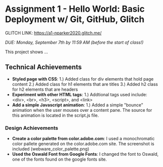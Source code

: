 Assignment 1 - Hello World: Basic Deployment w/ Git, GitHub, Glitch
===

GLITCH LINK: https://a1-nparker2020.glitch.me/

*DUE: Monday, September 7th by 11:59 AM (before the start of class!)*  

This project shows ...

## Technical Achievements
- **Styled page with CSS**:
1.) Added class for div elements that hold page content
2.) Added class for h1 elements that are titles
3.) Added h2 class for h2 elements that are headers
- **Experiment with other HTML tags**:
1.) Addtional tags used include: &lt;div>, &lt;br>, &lt;h3>, &lt;script>, and &lt;link>
- **Add a simple Javascript animation**:
1.) Added a simple "bounce" animation when the user mouses over a content pane.
    The source for this animation is located in the script.js file.


### Design Achievements
- **Create a color palette from color.adobe.com**: I used a monochromatic color pallete generated on the color.adobe.com site. The screenshot is included (webware_color_palette.png)
- **Used the Oswald Font from Google Fonts**: I changed the font to Oswald, one of the fonts found on the google fonts site.
